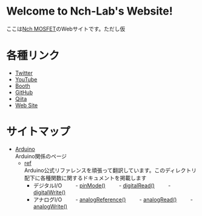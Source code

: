 # Welcome to Nch-Lab's Website!

ここは[Nch MOSFET](https://twitter.com/Nch_MOSFET)のWebサイトです。ただし仮

# 各種リンク

- [Twitter](https://twitter.com/Nch_MOSFET)
- [YouTube](https://www.youtube.com/channel/UCHh3sU1-ILivTzyj8Z14X7w)
- [Booth](https://nch-mosfet.booth.pm/)
- [GitHub](https://github.com/Nch-MOSFET)
- [Qiita](https://qiita.com/Nch_MOSFET)
- [Web Site](http://pages.nchlab.net)

# サイトマップ

- [Arduino](./Arduino)  
Arduino関係のページ
  - [ref](./Arduino/ref)  
  Arduino公式リファレンスを頑張って翻訳しています。このディレクトリ配下に各種関数に関するドキュメントを掲載します
    - デジタルI/O
 　　   - [pinMode()](./Arduino/ref/pinMode/)
 　　   - [digitalRead()](./Arduino/ref/digitalRead/)
 　　   - [digitalWrite()](./Arduino/ref/digitalWrite/)
    - アナログI/O
 　　   - [analogReference()](./Arduino/ref/analogReference/)
 　　   - [analogRead()](./Arduino/ref/analogRead/)
 　　   - [analogWrite()](./Arduino/ref/analogWrite/)
    
